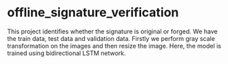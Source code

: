 # offline_signature_verification
This project identifies whether the signature is original or forged. 
We have the train data, test data and validation data.
Firstly we perform gray scale transformation on the images and then resize the image.
Here, the model is trained using bidirectional LSTM network.
